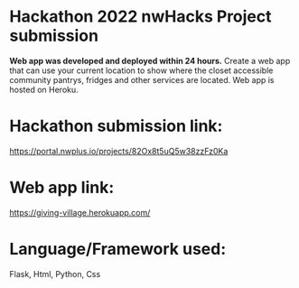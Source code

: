 # Hackathon 2022 nwHacks Project submission 
**Web app was developed and deployed within 24 hours.** 
Create a web app that can use your current location to show where the closet accessible community pantrys, fridges and other services are located. Web app is hosted on Heroku. 
# Hackathon submission link:
https://portal.nwplus.io/projects/82Ox8t5uQ5w38zzFz0Ka
# Web app link: 
https://giving-village.herokuapp.com/

# Language/Framework used:
Flask, Html, Python, Css
